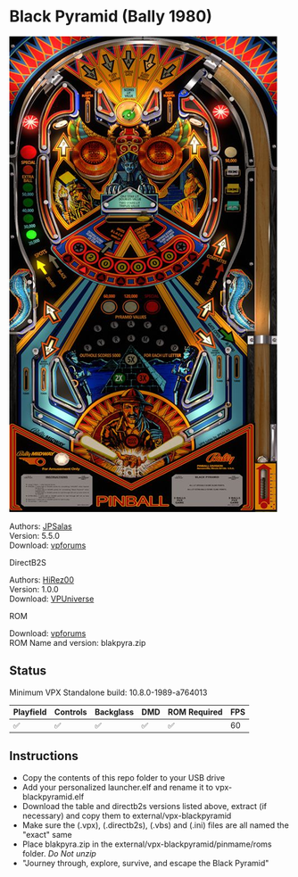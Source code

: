# Black Pyramid (Bally 1980)

![Table Preview](https://github.com/Bla1ze/vpx-images/blob/main/vpx-blackpyramid.png)

Authors: [JPSalas](https://www.vpforums.org/index.php?showuser=277)  
Version: 5.5.0  
Download: [vpforums](https://www.vpforums.org/index.php?app=downloads&showfile=13126)

DirectB2S

Authors: [HiRez00](https://vpuniverse.com/profile/19941-hirez00/)  
Version: 1.0.0  
Download: [VPUniverse](https://vpuniverse.com/files/file/5887-black-pyramid-bally-1984-authentic-and-fantasy-b2s-backglass/)

ROM

Download: [vpforums](https://www.vpforums.org/index.php?app=downloads&showfile=639)  
ROM Name and version: blakpyra.zip

## Status 

Minimum VPX Standalone build: 10.8.0-1989-a764013

| Playfield | Controls | Backglass | DMD | ROM Required | FPS | 
|-----------|----------|-----------|-----|--------------|-----|
| :white_check_mark: | :white_check_mark: | :white_check_mark: | :white_check_mark: | :white_check_mark: | 60 |

## Instructions

- Copy the contents of this repo folder to your USB drive
- Add your personalized launcher.elf and rename it to vpx-blackpyramid.elf
- Download the table and directb2s versions listed above, extract (if necessary) and copy them to external/vpx-blackpyramid
- Make sure the (.vpx), (.directb2s), (.vbs) and (.ini) files are all named the "exact" same
- Place blakpyra.zip in the external/vpx-blackpyramid/pinmame/roms folder. *Do Not unzip*
- "Journey through, explore, survive, and escape the Black Pyramid"
